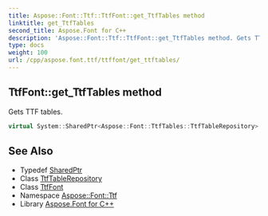 ```yaml
---
title: Aspose::Font::Ttf::TtfFont::get_TtfTables method
linktitle: get_TtfTables
second_title: Aspose.Font for C++
description: 'Aspose::Font::Ttf::TtfFont::get_TtfTables method. Gets TTF tables in C++.'
type: docs
weight: 100
url: /cpp/aspose.font.ttf/ttffont/get_ttftables/
---
```

## TtfFont::get_TtfTables method


Gets TTF tables.

```cpp
virtual System::SharedPtr<Aspose::Font::TtfTables::TtfTableRepository> Aspose::Font::Ttf::TtfFont::get_TtfTables()
```

## See Also

* Typedef [SharedPtr](../../../system/sharedptr/)
* Class [TtfTableRepository](../../../aspose.font.ttftables/ttftablerepository/)
* Class [TtfFont](../)
* Namespace [Aspose::Font::Ttf](../../)
* Library [Aspose.Font for C++](../../../)
